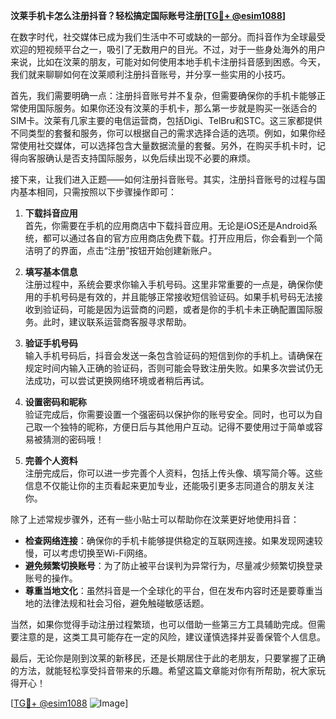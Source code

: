 **汶莱手机卡怎么注册抖音？轻松搞定国际账号注册[[TG💪+ @esim1088](https://t.me/s/esim1088)]**

在数字时代，社交媒体已成为我们生活中不可或缺的一部分。而抖音作为全球最受欢迎的短视频平台之一，吸引了无数用户的目光。不过，对于一些身处海外的用户来说，比如在汶莱的朋友，可能对如何使用本地手机卡注册抖音感到困惑。今天，我们就来聊聊如何在汶莱顺利注册抖音账号，并分享一些实用的小技巧。

首先，我们需要明确一点：注册抖音账号并不复杂，但需要确保你的手机卡能够正常使用国际服务。如果你还没有汶莱的手机卡，那么第一步就是购买一张适合的SIM卡。汶莱有几家主要的电信运营商，包括Digi、TelBru和STC。这三家都提供不同类型的套餐和服务，你可以根据自己的需求选择合适的选项。例如，如果你经常使用社交媒体，可以选择包含大量数据流量的套餐。另外，在购买手机卡时，记得向客服确认是否支持国际服务，以免后续出现不必要的麻烦。

接下来，让我们进入正题——如何注册抖音账号。其实，注册抖音账号的过程与国内基本相同，只需按照以下步骤操作即可：

1. **下载抖音应用**  
   首先，你需要在手机的应用商店中下载抖音应用。无论是iOS还是Android系统，都可以通过各自的官方应用商店免费下载。打开应用后，你会看到一个简洁明了的界面，点击“注册”按钮开始创建新账户。

2. **填写基本信息**  
   注册过程中，系统会要求你输入手机号码。这里非常重要的一点是，确保你使用的手机号码是有效的，并且能够正常接收短信验证码。如果手机号码无法接收到验证码，可能是因为运营商的问题，或者是你的手机卡未正确配置国际服务。此时，建议联系运营商客服寻求帮助。

3. **验证手机号码**  
   输入手机号码后，抖音会发送一条包含验证码的短信到你的手机上。请确保在规定时间内输入正确的验证码，否则可能会导致注册失败。如果多次尝试仍无法成功，可以尝试更换网络环境或者稍后再试。

4. **设置密码和昵称**  
   验证完成后，你需要设置一个强密码以保护你的账号安全。同时，也可以为自己取一个独特的昵称，方便日后与其他用户互动。记得不要使用过于简单或容易被猜测的密码哦！

5. **完善个人资料**  
   注册完成后，你可以进一步完善个人资料，包括上传头像、填写简介等。这些信息不仅能让你的主页看起来更加专业，还能吸引更多志同道合的朋友关注你。

除了上述常规步骤外，还有一些小贴士可以帮助你在汶莱更好地使用抖音：

- **检查网络连接**：确保你的手机卡能够提供稳定的互联网连接。如果发现网速较慢，可以考虑切换至Wi-Fi网络。
- **避免频繁切换账号**：为了防止被平台误判为异常行为，尽量减少频繁切换登录账号的操作。
- **尊重当地文化**：虽然抖音是一个全球化的平台，但在发布内容时还是要尊重当地的法律法规和社会习俗，避免触碰敏感话题。

当然，如果你觉得手动注册过程繁琐，也可以借助一些第三方工具辅助完成。但需要注意的是，这类工具可能存在一定的风险，建议谨慎选择并妥善保管个人信息。

最后，无论你是刚到汶莱的新移民，还是长期居住于此的老朋友，只要掌握了正确的方法，就能轻松享受抖音带来的乐趣。希望这篇文章能对你有所帮助，祝大家玩得开心！

[[TG💪+ @esim1088](https://t.me/s/esim1088) ![Image](https://i.postimg.cc/4NQfJmqS/Snipaste-2025-05-13-00-14-12.png)]